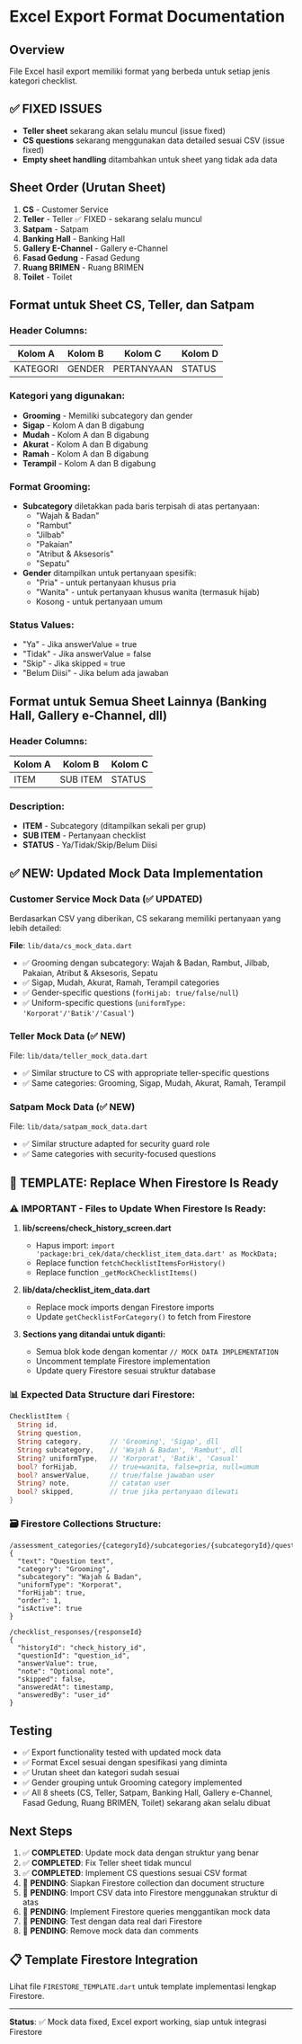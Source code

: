 # Excel Export Format Documentation

## Overview
File Excel hasil export memiliki format yang berbeda untuk setiap jenis kategori checklist.

## ✅ FIXED ISSUES
- **Teller sheet** sekarang akan selalu muncul (issue fixed)
- **CS questions** sekarang menggunakan data detailed sesuai CSV (issue fixed)
- **Empty sheet handling** ditambahkan untuk sheet yang tidak ada data

## Sheet Order (Urutan Sheet)
1. **CS** - Customer Service
2. **Teller** - Teller  ✅ FIXED - sekarang selalu muncul
3. **Satpam** - Satpam
4. **Banking Hall** - Banking Hall
5. **Gallery E-Channel** - Gallery e-Channel
6. **Fasad Gedung** - Fasad Gedung
7. **Ruang BRIMEN** - Ruang BRIMEN
8. **Toilet** - Toilet

## Format untuk Sheet CS, Teller, dan Satpam

### Header Columns:
| Kolom A | Kolom B | Kolom C | Kolom D |
|---------|---------|---------|---------|
| KATEGORI | GENDER | PERTANYAAN | STATUS |

### Kategori yang digunakan:
- **Grooming** - Memiliki subcategory dan gender
- **Sigap** - Kolom A dan B digabung
- **Mudah** - Kolom A dan B digabung  
- **Akurat** - Kolom A dan B digabung
- **Ramah** - Kolom A dan B digabung
- **Terampil** - Kolom A dan B digabung

### Format Grooming:
- **Subcategory** diletakkan pada baris terpisah di atas pertanyaan:
  - "Wajah & Badan"
  - "Rambut" 
  - "Jilbab"
  - "Pakaian"
  - "Atribut & Aksesoris"
  - "Sepatu"
- **Gender** ditampilkan untuk pertanyaan spesifik:
  - "Pria" - untuk pertanyaan khusus pria
  - "Wanita" - untuk pertanyaan khusus wanita (termasuk hijab)
  - Kosong - untuk pertanyaan umum

### Status Values:
- "Ya" - Jika answerValue = true
- "Tidak" - Jika answerValue = false  
- "Skip" - Jika skipped = true
- "Belum Diisi" - Jika belum ada jawaban

## Format untuk Semua Sheet Lainnya (Banking Hall, Gallery e-Channel, dll)

### Header Columns:
| Kolom A | Kolom B | Kolom C |
|---------|---------|---------|
| ITEM | SUB ITEM | STATUS |

### Description:
- **ITEM** - Subcategory (ditampilkan sekali per grup)
- **SUB ITEM** - Pertanyaan checklist
- **STATUS** - Ya/Tidak/Skip/Belum Diisi

## ✅ NEW: Updated Mock Data Implementation

### Customer Service Mock Data (✅ UPDATED)
Berdasarkan CSV yang diberikan, CS sekarang memiliki pertanyaan yang lebih detailed:

**File**: `lib/data/cs_mock_data.dart`
- ✅ Grooming dengan subcategory: Wajah & Badan, Rambut, Jilbab, Pakaian, Atribut & Aksesoris, Sepatu
- ✅ Sigap, Mudah, Akurat, Ramah, Terampil categories
- ✅ Gender-specific questions (`forHijab: true/false/null`)
- ✅ Uniform-specific questions (`uniformType: 'Korporat'/'Batik'/'Casual'`)

### Teller Mock Data (✅ NEW)
File: `lib/data/teller_mock_data.dart`
- ✅ Similar structure to CS with appropriate teller-specific questions
- ✅ Same categories: Grooming, Sigap, Mudah, Akurat, Ramah, Terampil

### Satpam Mock Data (✅ NEW)  
File: `lib/data/satpam_mock_data.dart`
- ✅ Similar structure adapted for security guard role
- ✅ Same categories with security-focused questions

## 🔄 TEMPLATE: Replace When Firestore Is Ready

### ⚠️ IMPORTANT - Files to Update When Firestore Is Ready:

1. **lib/screens/check_history_screen.dart**
   - Hapus import: `import 'package:bri_cek/data/checklist_item_data.dart' as MockData;`
   - Replace function `fetchChecklistItemsForHistory()`
   - Replace function `_getMockChecklistItems()`

2. **lib/data/checklist_item_data.dart**  
   - Replace mock imports dengan Firestore imports
   - Update `getChecklistForCategory()` to fetch from Firestore

3. **Sections yang ditandai untuk diganti:**
   - Semua blok kode dengan komentar `// MOCK DATA IMPLEMENTATION`
   - Uncomment template Firestore implementation
   - Update query Firestore sesuai struktur database

### 📊 Expected Data Structure dari Firestore:

```dart
ChecklistItem {
  String id,
  String question,
  String category,       // 'Grooming', 'Sigap', dll
  String subcategory,    // 'Wajah & Badan', 'Rambut', dll  
  String? uniformType,   // 'Korporat', 'Batik', 'Casual'
  bool? forHijab,        // true=wanita, false=pria, null=umum
  bool? answerValue,     // true/false jawaban user
  String? note,          // catatan user
  bool? skipped,         // true jika pertanyaan dilewati
}
```

### 🗃️ Firestore Collections Structure:

```
/assessment_categories/{categoryId}/subcategories/{subcategoryId}/questions/{questionId}
{
  "text": "Question text",
  "category": "Grooming",
  "subcategory": "Wajah & Badan", 
  "uniformType": "Korporat",
  "forHijab": true,
  "order": 1,
  "isActive": true
}

/checklist_responses/{responseId}
{
  "historyId": "check_history_id",
  "questionId": "question_id",
  "answerValue": true,
  "note": "Optional note",
  "skipped": false,
  "answeredAt": timestamp,
  "answeredBy": "user_id"
}
```

## Testing
- ✅ Export functionality tested with updated mock data
- ✅ Format Excel sesuai dengan spesifikasi yang diminta
- ✅ Urutan sheet dan kategori sudah sesuai
- ✅ Gender grouping untuk Grooming category implemented
- ✅ All 8 sheets (CS, Teller, Satpam, Banking Hall, Gallery e-Channel, Fasad Gedung, Ruang BRIMEN, Toilet) sekarang akan selalu dibuat

## Next Steps
1. ✅ **COMPLETED**: Update mock data dengan struktur yang benar
2. ✅ **COMPLETED**: Fix Teller sheet tidak muncul
3. ✅ **COMPLETED**: Implement CS questions sesuai CSV format
4. 🔄 **PENDING**: Siapkan Firestore collection dan document structure  
5. 🔄 **PENDING**: Import CSV data into Firestore menggunakan struktur di atas
6. 🔄 **PENDING**: Implement Firestore queries menggantikan mock data
7. 🔄 **PENDING**: Test dengan data real dari Firestore
8. 🔄 **PENDING**: Remove mock data dan comments

## 📋 Template Firestore Integration

Lihat file `FIRESTORE_TEMPLATE.dart` untuk template implementasi lengkap Firestore.

---

**Status**: ✅ Mock data fixed, Excel export working, siap untuk integrasi Firestore
